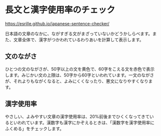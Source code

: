 # 長文と漢字使用率のチェック

https://esrille.github.io/japanese-sentence-checker/

日本語の文章のなかに、ながすぎる文がまざっていないかどうかしらべます。また、文章全体で、漢字がつかわれているわりあいを計算して表示します。

## 文のながさ

ひとつの文のながさが、50字以上の文を黄色で、60字をこえる文を赤色で表示します。みじかい文の上限は、50字から60字といわれています。一文のながさが、それよりもながくなると、よみにくくなったり、悪文になりやすくなります。

## 漢字使用率

やさしい、よみやすい文章の漢字使用率は、20%前後までひくくなってきているといわれています。漢数字も漢字にかぞえるときは、「漢数字を漢字使用率にふくめる」をチェックします。

